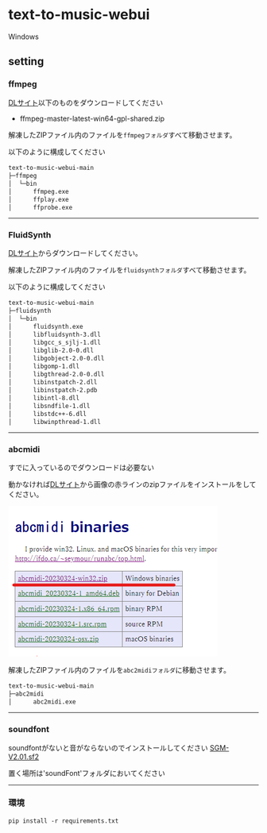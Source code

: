 # text-to-music-webui

Windows

<!-- 
以下のものを利用します
- ffmpeg
    - https://www.ffmpeg.org/download.html
- FluidSynth
    - https://github.com/FluidSynth/fluidsynth/releases
- abcmidi
    - [github](https://github.com/sshlien/abcmidi)
    - [オリジナル](https://abc.sourceforge.net/abcMIDI/original/)
    - [DLサイト](https://abcplus.sourceforge.net/#abcmidi)
    - [インストール方法](https://mahoroba.logical-arts.jp/archives/1865)
-->

## setting

### ffmpeg

[DLサイト](https://github.com/BtbN/FFmpeg-Builds/releases)以下のものをダウンロードしてください
- ffmpeg-master-latest-win64-gpl-shared.zip

解凍したZIPファイル内のファイルを`ffmpegフォルダ`すべて移動させます。

以下のように構成してください
```
text-to-music-webui-main
├─ffmpeg
│  └─bin
│      ffmpeg.exe
│      ffplay.exe
│      ffprobe.exe
```

---

### FluidSynth

[DLサイト](https://github.com/FluidSynth/fluidsynth/releases)からダウンロードしてください。

解凍したZIPファイル内のファイルを`fluidsynthフォルダ`すべて移動させます。

以下のように構成してください
```
text-to-music-webui-main
├─fluidsynth
│  └─bin
│      fluidsynth.exe
│      libfluidsynth-3.dll
│      libgcc_s_sjlj-1.dll
│      libglib-2.0-0.dll
│      libgobject-2.0-0.dll
│      libgomp-1.dll
│      libgthread-2.0-0.dll
│      libinstpatch-2.dll
│      libinstpatch-2.pdb
│      libintl-8.dll
│      libsndfile-1.dll
│      libstdc++-6.dll
│      libwinpthread-1.dll
```

---


### abcmidi

すでに入っているのでダウンロードは必要ない

動かなければ[DLサイト](https://abcplus.sourceforge.net/#abcmidi)から画像の赤ラインのzipファイルをインストールをしてください。

![img](./img/abc.png)

解凍したZIPファイル内のファイルを`abc2midiフォルダ`に移動させます。

```
text-to-music-webui-main
├─abc2midi
│      abc2midi.exe
```

---


### soundfont

soundfontがないと音がならないのでインストールしてください
[SGM-V2.01.sf2](https://ja.osdn.net/projects/sfnet_androidframe/downloads/soundfonts/SGM-V2.01.sf2/)

置く場所は'soundFont'フォルダにおいてください

---

### 環境
```
pip install -r requirements.txt
```
